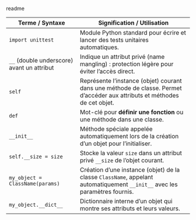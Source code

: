 readme

| Terme / Syntaxe                            | Signification / Utilisation                                                                                                |
| ------------------------------------------ | -------------------------------------------------------------------------------------------------------------------------- |
| `import unittest`                          | Module Python standard pour écrire et lancer des tests unitaires automatiques.                                             |
| `__` (double underscore) avant un attribut | Indique un attribut privé (name mangling) : protection légère pour éviter l’accès direct.                                  |
| `self`                                     | Représente l’instance (objet) courant dans une méthode de classe. Permet d’accéder aux attributs et méthodes de cet objet. |
| `def`                                      | Mot-clé pour **définir une fonction** ou une méthode dans une classe.                                                      |
| `__init__`                                 | Méthode spéciale appelée automatiquement lors de la création d’un objet pour l’initialiser.                                |
| `self.__size = size`                       | Stocke la valeur `size` dans un attribut privé `__size` de l’objet courant.                                                |
| `my_object = ClassName(params)`            | Création d’une instance (objet) de la classe `ClassName`, appelant automatiquement `__init__` avec les paramètres fournis. |
| `my_object.__dict__`                       | Dictionnaire interne d’un objet qui montre ses attributs et leurs valeurs.                                                 |
